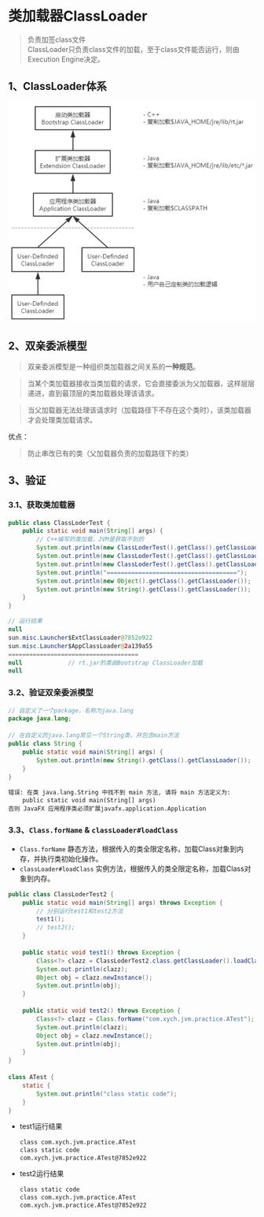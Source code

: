 # 类加载器ClassLoader
> 负责加签class文件<br>
> ClassLoader只负责class文件的加载，至于class文件能否运行，则由Execution Engine决定。

## 1、ClassLoader体系
<div style="text-align:center">

![](../etc/ClassLoader.png)
</div>

## 2、双亲委派模型
> 双亲委派模型是一种组织类加载器之间关系的<b>一种规范</b>。

> 当某个类加载器接收当类加载的请求，它会直接委派为父加载器，这样层层递进，直到最顶层的类加载器处理该请求。

> 当父加载器无法处理该请求时（加载路径下不存在这个类时），该类加载器才会处理类加载请求。

优点：
> 防止串改已有的类（父加载器负责的加载路径下的类）

## 3、验证
### 3.1、获取类加载器
``` java
public class ClassLoderTest {
    public static void main(String[] args) {
        // C++编写的类加载，JVM是获取不到的
        System.out.println(new ClassLoderTest().getClass().getClassLoader().getParent().getParent());
        System.out.println(new ClassLoderTest().getClass().getClassLoader().getParent());
        System.out.println(new ClassLoderTest().getClass().getClassLoader());
        System.out.println("=====================================");
        System.out.println(new Object().getClass().getClassLoader());
        System.out.println(new String().getClass().getClassLoader());
    }
}
```
``` java
// 运行结果
null
sun.misc.Launcher$ExtClassLoader@7852e922
sun.misc.Launcher$AppClassLoader@2a139a55
=====================================
null             // rt.jar的类由Bootstrap ClassLoader加载
null
```

### 3.2、验证双亲委派模型
``` java
// 自定义了一个package，名称为java.lang
package java.lang;

// 在自定义的java.lang常见一个String类，并包含main方法
public class String {
    public static void main(String[] args) {
        System.out.println(new String().getClass().getClassLoader());
    }
}
```
``` log
错误: 在类 java.lang.String 中找不到 main 方法, 请将 main 方法定义为:
    public static void main(String[] args)
否则 JavaFX 应用程序类必须扩展javafx.application.Application
```

### 3.3、`Class.forName` & `classLoader#loadClass`
- `Class.forName` 静态方法，根据传入的类全限定名称，加载Class对象到内存，并执行类初始化操作。
- `classLoader#loadClass` 实例方法，根据传入的类全限定名称，加载Class对象到内存。

``` java
public class ClassLoderTest2 {
    public static void main(String[] args) throws Exception {
        // 分别运行test1和test2方法
        test1();
        // test2();
    }

    public static void test1() throws Exception {
        Class<?> clazz = ClassLoderTest2.class.getClassLoader().loadClass("com.xych.jvm.practice.ATest");
        System.out.println(clazz);
        Object obj = clazz.newInstance();
        System.out.println(obj);
    }

    public static void test2() throws Exception {
        Class<?> clazz = Class.forName("com.xych.jvm.practice.ATest");
        System.out.println(clazz);
        Object obj = clazz.newInstance();
        System.out.println(obj);
    }
}

class ATest {
    static {
        System.out.println("class static code");
    }
}
```
- test1运行结果
    ``` log
    class com.xych.jvm.practice.ATest
    class static code
    com.xych.jvm.practice.ATest@7852e922
    ```
- test2运行结果
    ``` log
    class static code
    class com.xych.jvm.practice.ATest
    com.xych.jvm.practice.ATest@7852e922
    ```
    